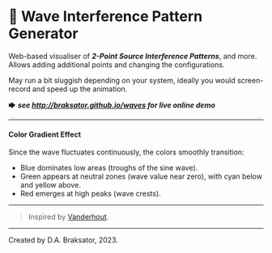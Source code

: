 # 🌊 Wave Interference Pattern Generator

Web-based visualiser of ***2-Point Source Interference Patterns***, and more.  Allows adding additional points and changing the configurations.

May run a bit sluggish depending on your system, ideally you would screen-record and speed up the animation.

🡆 ***see http://braksator.github.io/waves for live online demo***


*************************************

#### Color Gradient Effect
Since the wave fluctuates continuously, the colors smoothly transition:

- Blue dominates low areas (troughs of the sine wave).
- Green appears at neutral zones (wave value near zero), with cyan below and yellow above.
- Red emerges at high peaks (wave crests).
  

*************************************

> Inspired by [Vanderhout](https://www.youtube.com/watch?v=sXlYmLQdJU4).


*************************************
Created by D.A. Braksator, 2023.
